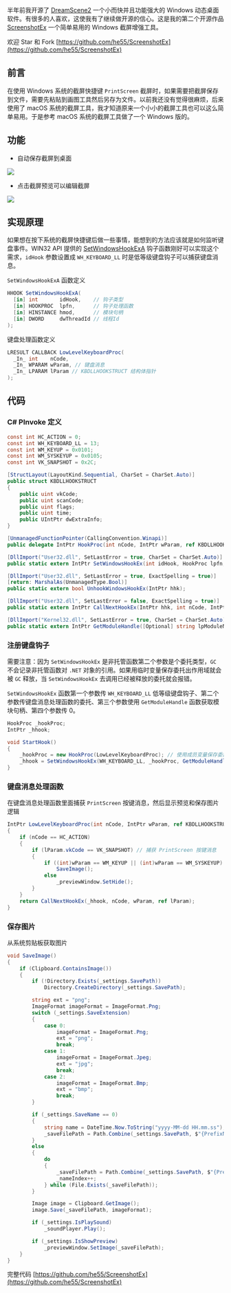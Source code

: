 半年前我开源了 [DreamScene2](https://github.com/he55/DreamScene2) 一个小而快并且功能强大的 Windows 动态桌面软件。有很多的人喜欢，这使我有了继续做开源的信心。这是我的第二个开源作品 [ScreenshotEx](https://github.com/he55/ScreenshotEx) 一个简单易用的 Windows 截屏增强工具。

欢迎 Star 和 Fork [https://github.com/he55/ScreenshotEx](https://github.com/he55/ScreenshotEx)

## 前言

在使用 Windows 系统的截屏快捷键 `PrintScreen` 截屏时，如果需要把截屏保存到文件，需要先粘贴到画图工具然后另存为文件。以前我还没有觉得很麻烦，后来使用了 macOS 系统的截屏工具，我才知道原来一个小小的截屏工具也可以这么简单易用。于是参考 macOS 系统的截屏工具做了一个 Windows 版的。

## 功能

- 自动保存截屏到桌面

![](https://img1.dotnet9.com/2022/05/3701.gif)

- 点击截屏预览可以编辑截屏

![](https://img1.dotnet9.com/2022/05/3702.gif)

## 实现原理

如果想在按下系统的截屏快捷键后做一些事情，能想到的方法应该就是如何监听键盘事件。WIN32 API 提供的 [SetWindowsHookExA](https://docs.microsoft.com/en-us/windows/win32/api/winuser/nf-winuser-setwindowshookexa) 钩子函数刚好可以实现这个需求，`idHook` 参数设置成 `WH_KEYBOARD_LL` 时是低等级键盘钩子可以捕获键盘消息。

`SetWindowsHookExA` 函数定义

```C#
HHOOK SetWindowsHookExA(
  [in] int       idHook,    // 钩子类型
  [in] HOOKPROC  lpfn,      // 钩子处理函数
  [in] HINSTANCE hmod,      // 模块句柄
  [in] DWORD     dwThreadId // 线程Id
);
```

键盘处理函数定义

```C#
LRESULT CALLBACK LowLevelKeyboardProc(
  _In_ int    nCode,
  _In_ WPARAM wParam, // 键盘消息
  _In_ LPARAM lParam // KBDLLHOOKSTRUCT 结构体指针
);
```

## 代码

### C# PInvoke 定义

```C#
const int HC_ACTION = 0;
const int WH_KEYBOARD_LL = 13;
const int WM_KEYUP = 0x0101;
const int WM_SYSKEYUP = 0x0105;
const int VK_SNAPSHOT = 0x2C;

[StructLayout(LayoutKind.Sequential, CharSet = CharSet.Auto)]
public struct KBDLLHOOKSTRUCT
{
    public uint vkCode;
    public uint scanCode;
    public uint flags;
    public uint time;
    public UIntPtr dwExtraInfo;
}

[UnmanagedFunctionPointer(CallingConvention.Winapi)]
public delegate IntPtr HookProc(int nCode, IntPtr wParam, ref KBDLLHOOKSTRUCT lParam);

[DllImport("User32.dll", SetLastError = true, CharSet = CharSet.Auto)]
public static extern IntPtr SetWindowsHookEx(int idHook, HookProc lpfn, IntPtr hmod, int dwThreadId);

[DllImport("User32.dll", SetLastError = true, ExactSpelling = true)]
[return: MarshalAs(UnmanagedType.Bool)]
public static extern bool UnhookWindowsHookEx(IntPtr hhk);

[DllImport("User32.dll", SetLastError = false, ExactSpelling = true)]
public static extern IntPtr CallNextHookEx(IntPtr hhk, int nCode, IntPtr wParam, ref KBDLLHOOKSTRUCT lParam);

[DllImport("Kernel32.dll", SetLastError = true, CharSet = CharSet.Auto)]
public static extern IntPtr GetModuleHandle([Optional] string lpModuleName);
```

### 注册键盘钩子

需要注意：因为 `SetWindowsHookEx` 是非托管函数第二个参数是个委托类型，`GC` 不会记录非托管函数对 `.NET` 对象的引用。如果用临时变量保存委托出作用域就会被 `GC` 释放，当 `SetWindowsHookEx` 去调用已经被释放的委托就会报错。

`SetWindowsHookEx` 函数第一个参数传 `WH_KEYBOARD_LL` 低等级键盘钩子、第二个参数传键盘消息处理函数的委托、第三个参数使用 `GetModuleHandle` 函数获取模块句柄、第四个参数传 0。

```C#
HookProc _hookProc;
IntPtr _hhook;

void StartHook() 
{
    _hookProc = new HookProc(LowLevelKeyboardProc); // 使用成员变量保存委托
    _hhook = SetWindowsHookEx(WH_KEYBOARD_LL, _hookProc, GetModuleHandle(null), 0); // 注册键盘钩子，保存返回值卸载钩子时用到。GetModuleHandle(null) 获取当前模块句柄
}
```

### 键盘消息处理函数

在键盘消息处理函数里面捕获 `PrintScreen` 按键消息，然后显示预览和保存图片逻辑

```C#
IntPtr LowLevelKeyboardProc(int nCode, IntPtr wParam, ref KBDLLHOOKSTRUCT lParam)
{
    if (nCode == HC_ACTION)
    {
        if (lParam.vkCode == VK_SNAPSHOT) // 捕获 PrintScreen 按键消息
        {
            if ((int)wParam == WM_KEYUP || (int)wParam == WM_SYSKEYUP) // 按键释放时保存图片
                SaveImage();
            else
                _previewWindow.SetHide();
        }
    }
    return CallNextHookEx(_hhook, nCode, wParam, ref lParam);
}
```

### 保存图片

从系统剪贴板获取图片

```C#
void SaveImage()
{
    if (Clipboard.ContainsImage())
    {
        if (!Directory.Exists(_settings.SavePath))
            Directory.CreateDirectory(_settings.SavePath);

        string ext = "png";
        ImageFormat imageFormat = ImageFormat.Png;
        switch (_settings.SaveExtension)
        {
            case 0:
                imageFormat = ImageFormat.Png;
                ext = "png";
                break;
            case 1:
                imageFormat = ImageFormat.Jpeg;
                ext = "jpg";
                break;
            case 2:
                imageFormat = ImageFormat.Bmp;
                ext = "bmp";
                break;
        }

        if (_settings.SaveName == 0)
        {
            string name = DateTime.Now.ToString("yyyy-MM-dd HH.mm.ss");
            _saveFilePath = Path.Combine(_settings.SavePath, $"{PrefixName} {name}.{ext}");
        }
        else
        {
            do
            {
                _saveFilePath = Path.Combine(_settings.SavePath, $"{PrefixName} {_nameIndex}.{ext}");
                _nameIndex++;
            } while (File.Exists(_saveFilePath));
        }

        Image image = Clipboard.GetImage();
        image.Save(_saveFilePath, imageFormat);

        if (_settings.IsPlaySound)
            _soundPlayer.Play();

        if (_settings.IsShowPreview)
            _previewWindow.SetImage(_saveFilePath);
    }
}
```

完整代码 [https://github.com/he55/ScreenshotEx](https://github.com/he55/ScreenshotEx)